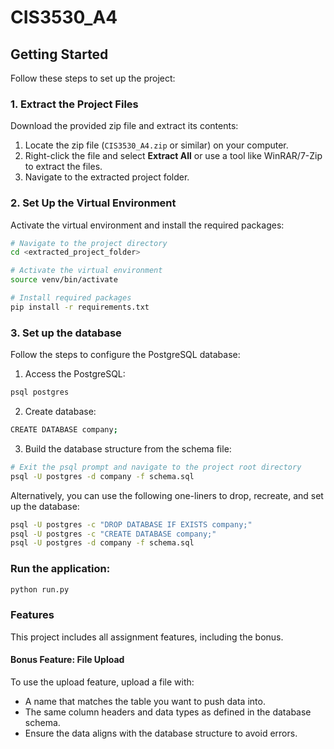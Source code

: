 # CIS3530_A4
## Getting Started

Follow these steps to set up the project:

### 1. Extract the Project Files
Download the provided zip file and extract its contents:
1. Locate the zip file (`CIS3530_A4.zip` or similar) on your computer.
2. Right-click the file and select **Extract All** or use a tool like WinRAR/7-Zip to extract the files.
3. Navigate to the extracted project folder.

### 2. Set Up the Virtual Environment
Activate the virtual environment and install the required packages:
```bash
# Navigate to the project directory
cd <extracted_project_folder>

# Activate the virtual environment
source venv/bin/activate

# Install required packages
pip install -r requirements.txt
```
### 3. Set up the database
Follow the steps to configure the PostgreSQL database:
1. Access the PostgreSQL:
```bash
psql postgres
```
2. Create database:
```bash
CREATE DATABASE company;
```
3. Build the database structure from the schema file:
```bash
# Exit the psql prompt and navigate to the project root directory
psql -U postgres -d company -f schema.sql
```

Alternatively, you can use the following one-liners to drop, recreate, and set up the database:
```bash
psql -U postgres -c "DROP DATABASE IF EXISTS company;"
psql -U postgres -c "CREATE DATABASE company;"
psql -U postgres -d company -f schema.sql
```

### Run the application:
```bash
python run.py
```

### Features

This project includes all assignment features, including the bonus.

#### Bonus Feature: File Upload
To use the upload feature, upload a file with:

- A name that matches the table you want to push data into.
- The same column headers and data types as defined in the database schema.
- Ensure the data aligns with the database structure to avoid errors.